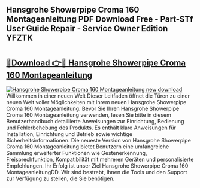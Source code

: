 ## Hansgrohe Showerpipe Croma 160 Montageanleitung PDF Download Free - Part-STf User Guide Repair - Service Owner Edition YFZTK

# <h2><a href="http://df6k437.blite.top/?on=Hansgrohe+Showerpipe+Croma+160+Montageanleitung">🔗Download 👉🔴 Hansgrohe Showerpipe Croma 160 Montageanleitung</a></h2>

[![Hansgrohe Showerpipe Croma 160 Montageanleitung new download](https://i.imgur.com/lujVjoI.png)](http://df6k437.blite.top/?on=Hansgrohe+Showerpipe+Croma+160+Montageanleitung)
Willkommen in einer neuen Welt Dieser Leitfaden öffnet die Türen zu einer neuen Welt voller Möglichkeiten mit Ihrem neuen Hansgrohe Showerpipe Croma 160 Montageanleitung. Bevor Sie Ihren Hansgrohe Showerpipe Croma 160 Montageanleitung verwenden, lesen Sie bitte in diesem Benutzerhandbuch detaillierte Anweisungen zur Einrichtung, Bedienung und Fehlerbehebung des Produkts. Es enthält klare Anweisungen für Installation, Einrichtung und Betrieb sowie wichtige Sicherheitsinformationen. Die neueste Version von Hansgrohe Showerpipe Croma 160 Montageanleitung bietet Benutzern eine umfangreiche Sammlung erweiterter Funktionen wie Gestenerkennung, Freisprechfunktion, Kompatibilität mit mehreren Geräten und personalisierte Empfehlungen. Ihr Erfolg ist unser Ziel Hansgrohe Showerpipe Croma 160 MontageanleitungDD. Wir sind bestrebt, Ihnen die Tools und den Support zur Verfügung zu stellen, die Sie benötigen.
